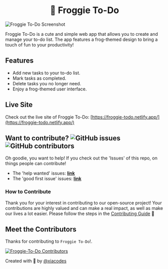 <h1 align=center> 🐸 Froggie To-Do </h1>



![Froggie To-Do Screenshot](https://github.com/xiacodes/Froggie-To-Do/assets/113255772/746b576f-8331-4a74-b76b-41eef4e631e9)

Froggie To-Do is a cute and simple web app that allows you to create and manage your to-do list. The app features a frog-themed design to bring a touch of fun to your productivity!



## Features

- Add new tasks to your to-do list.
- Mark tasks as completed.
- Delete tasks you no longer need.
- Enjoy a frog-themed user interface.

## Live Site

Check out the live site of Froggie To-Do: [https://froggie-todo.netlify.app/](https://froggie-todo.netlify.app/)

## Want to contribute? ![GitHub issues](https://img.shields.io/github/issues/xiacodes/Froggie-To-Do?style=flat-square&color=8ecae6) ![GitHub contributors](https://img.shields.io/github/contributors/xiacodes/Froggie-To-Do?style=flat-square&color=e5989b)
Oh goodie, you want to help! If you check out the 'Issues' of this repo, on things people can contribute!
- The 'help wanted' issues: [**link**](https://github.com/xiacodes/Froggie-To-Do/labels/help%20wanted)
- The 'good first issue' issues: [**link**](https://github.com/xiacodes/Froggie-To-Do/labels/good%20first%20issue)

### How to Contribute

Thank you for your interest in contributing to our open-source project! Your contributions are highly valued and can make a real impact, as well as make our lives a lot easier. Please follow the steps in the [Contributing Guide](CONTRIBUTING.md)
🏾

## Meet the Contributors 

Thanks for contributing to `Froggie To-Do`!.

<a href="https://github.com/xiacodes/Froggie-To-Do/graphs/contributors">
  <img src="https://contrib.rocks/image?repo=xiacodes/Froggie-To-Do" alt ="Froggie-To-Do Contributors"/>
</a>





Created with 💚 by [@xiacodes](https://github.com/xiacodes)
